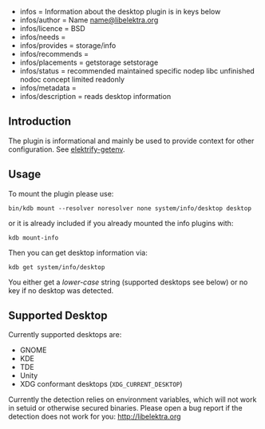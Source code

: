 - infos = Information about the desktop plugin is in keys below
- infos/author = Name <name@libelektra.org>
- infos/licence = BSD
- infos/needs =
- infos/provides = storage/info
- infos/recommends =
- infos/placements = getstorage setstorage
- infos/status = recommended maintained specific nodep libc unfinished nodoc concept limited readonly
- infos/metadata =
- infos/description = reads desktop information

## Introduction ##

The plugin is informational and mainly be used to provide context for
other configuration. See [elektrify-getenv](/src/libs/getenv/README.md).

## Usage ##

To mount the plugin please use:

    bin/kdb mount --resolver noresolver none system/info/desktop desktop

or it is already included if you already mounted the info plugins with:

    kdb mount-info

Then you can get desktop information via:

    kdb get system/info/desktop

You either get a *lower-case* string (supported desktops see below)
or no key if no desktop was detected.

## Supported Desktop ##

Currently supported desktops are:

- GNOME
- KDE
- TDE
- Unity
- XDG conformant desktops (`XDG_CURRENT_DESKTOP`)

Currently the detection relies on environment variables,
which will not work in setuid or otherwise secured binaries.
Please open a bug report if the detection does not work for you:
http://libelektra.org

